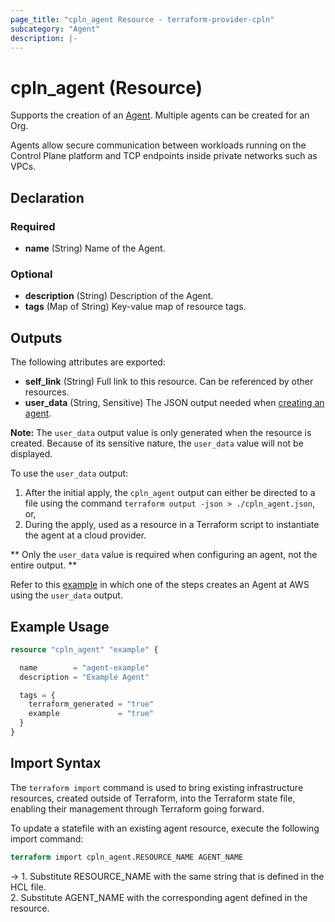 ```yaml
---
page_title: "cpln_agent Resource - terraform-provider-cpln"
subcategory: "Agent"
description: |-
---
```


# cpln_agent (Resource)

Supports the creation of an [Agent](https://docs.controlplane.com/reference/agent). Multiple agents can be created for an Org.

Agents allow secure communication between workloads running on the Control Plane platform and TCP endpoints inside private networks such as VPCs.

## Declaration

### Required

- **name** (String) Name of the Agent.

### Optional

- **description** (String) Description of the Agent.
- **tags** (Map of String) Key-value map of resource tags.

## Outputs

The following attributes are exported:

- **self_link** (String) Full link to this resource. Can be referenced by other resources.
- **user_data** (String, Sensitive) The JSON output needed when [creating an agent](https://docs.controlplane.com/guides/agent).

**Note:** The `user_data` output value is only generated when the resource is created. Because of its sensitive nature, the `user_data` value will not be displayed.

To use the `user_data` output:

1. After the initial apply, the `cpln_agent` output can either be directed to a file using the command `terraform output -json > ./cpln_agent.json`, or,
2. During the apply, used as a resource in a Terraform script to instantiate the agent at a cloud provider.

** Only the `user_data` value is required when configuring an agent, not the entire output. **

Refer to this [example](https://github.com/controlplane-com/examples/blob/main/terraform/poc/example-postgres/main.tf) in which
one of the steps creates an Agent at AWS using the `user_data` output.

## Example Usage

```terraform
resource "cpln_agent" "example" {

  name        = "agent-example"
  description = "Example Agent"

  tags = {
    terraform_generated = "true"
    example             = "true"
  }
}
```

## Import Syntax

The `terraform import` command is used to bring existing infrastructure resources, created outside of Terraform, into the Terraform state file, enabling their management through Terraform going forward.

To update a statefile with an existing agent resource, execute the following import command:

```terraform
terraform import cpln_agent.RESOURCE_NAME AGENT_NAME
```

-> 1. Substitute RESOURCE_NAME with the same string that is defined in the HCL file.<br/>2. Substitute AGENT_NAME with the corresponding agent defined in the resource.
